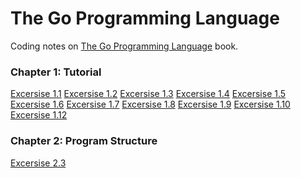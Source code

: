 # The Go Programming Language
Coding notes on [The Go Programming Language](http://www.gopl.io) book.

### Chapter 1: Tutorial
[Excersise 1.1](ch1/echo1.1) [Excersise 1.2](ch1/echo1.2) [Excersise 1.3](ch1/echo1.3) [Excersise 1.4](ch1/dup1.4) [Excersise 1.5](ch1/lissajous1.5) [Excersise 1.6](ch1/lissajous1.6) [Excersise 1.7](ch1/fetch1.7) [Excersise 1.8](ch1/fetch1.8) [Excersise 1.9](ch1/fetch1.9) [Excersise 1.10](ch1/fetchall1.10) [Excersise 1.12](ch1/server1.12) 

### Chapter 2: Program Structure
[Excersise 2.3](ch2/popcount2.3) 
